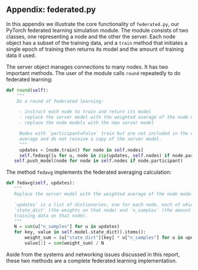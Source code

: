 ## Appendix: federated.py

In this appendix we illustrate the core functionality of `federated.py`, our
PyTorch federated learning simulation module. The module consists of two
classes, one representing a node and the other the server. Each node object has a
subset of the training data, and a `train` method that initiates a single epoch
of training then returns its model and the amount of training data it used. 

The server object manages connections to many nodes. It has two important
methods. The user of the module calls `round` repeatedly to do federated
learning:

```python
def round(self):
    """
    Do a round of federated learning:

     - instruct each node to train and return its model
     - replace the server model with the weighted average of the node models
     - replace the node models with the new server model

     Nodes with `participant=False` train but are not included in the weighted
     average and do not receive a copy of the server model.
     """
     updates = [node.train() for node in self.nodes]
     self.fedavg([u for u, node in zip(updates, self.nodes) if node.participant])
   self.push_model(node for node in self.nodes if node.participant)
```

The method `fedavg` implements the federated averaging calculation:

```python
def fedavg(self, updates):
   """
   Replace the server model with the weighted average of the node models.

   `updates` is a list of dictionaries, one for each node, each of which has
   `state_dict` (the weights on that node) and `n_samples` (the amount of
   training data on that node).
   """
   N = sum(u["n_samples"] for u in updates)
   for key, value in self.model.state_dict().items():
       weight_sum = (u["state_dict"][key] * u["n_samples"] for u in updates)
       value[:] = sum(weight_sum) / N
```

Aside from the systems and networking issues discussed in this report, these
two methods are a complete federated learning implementation.
